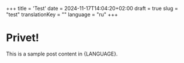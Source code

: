 +++
title = 'Test'
date = 2024-11-17T14:04:20+02:00
draft = true
slug = "test"
translationKey = ""
language = "ru"
+++

# Privet!
This is a sample post content in {LANGUAGE}.